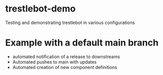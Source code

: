 # trestlebot-demo
Testing and demonstrating trestlebot in various configurations



# Example with a default main branch

- automated notification of a release to downstreams
- Automated pushes to main with updates
- Automated creation of new component definitions
